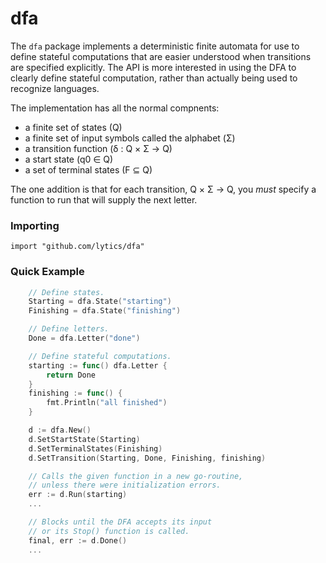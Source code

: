 dfa
===

The `dfa` package implements a deterministic finite automata for use to define stateful
computations that are easier understood when transitions are specified explicitly. The
API is more interested in using the DFA to clearly define stateful computation, rather
than actually being used to recognize languages.

The implementation has all the normal compnents:

 * a finite set of states (Q)
 * a finite set of input symbols called the alphabet (Σ)
 * a transition function (δ : Q × Σ → Q)
 * a start state (q0 ∈ Q)
 * a set of terminal states (F ⊆ Q)

The one addition is that for each transition, Q × Σ → Q, you _must_ specify a function
to run that will supply the next letter.

### Importing

    import "github.com/lytics/dfa"

### Quick Example

```go
    // Define states.
    Starting = dfa.State("starting")
    Finishing = dfa.State("finishing")

    // Define letters.
    Done = dfa.Letter("done")

    // Define stateful computations.
    starting := func() dfa.Letter {
        return Done
    }
    finishing := func() {
        fmt.Println("all finished")
    }

    d := dfa.New()
    d.SetStartState(Starting)
    d.SetTerminalStates(Finishing)
    d.SetTransition(Starting, Done, Finishing, finishing)

    // Calls the given function in a new go-routine,
    // unless there were initialization errors.
    err := d.Run(starting)
    ...

    // Blocks until the DFA accepts its input
    // or its Stop() function is called.
    final, err := d.Done()
    ...
```
